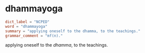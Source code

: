 # dhammayoga

``` toml
dict_label = "NCPED"
word = "dhammayoga"
summary = "applying oneself to the dhamma, to the teachings."
grammar_comment = "mf(n)."
```

applying oneself to the *dhamma*, to the teachings.

